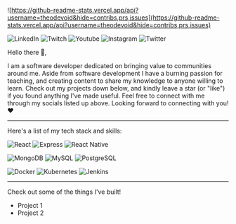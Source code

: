 
![https://github-readme-stats.vercel.app/api?username=theodevoid&hide=contribs,prs,issues](https://github-readme-stats.vercel.app/api?username=theodevoid&hide=contribs,prs,issues)

![LinkedIn](https://cdn2.iconfinder.com/data/icons/social-media-2285/512/1_Linkedin_unofficial_colored_svg-48.png)
![Twitch](https://cdn0.iconfinder.com/data/icons/social-network-7/50/16-48.png)
![Youtube](https://cdn1.iconfinder.com/data/icons/logotypes/32/youtube-48.png)
![Instagram](https://cdn2.iconfinder.com/data/icons/social-media-applications/64/social_media_applications_3-instagram-48.png)
![Twitter](https://cdn2.iconfinder.com/data/icons/social-media-2285/512/1_Twitter3_colored_svg-48.png)

Hello there 👋,

I am a software developer dedicated on bringing value to communities around me. Aside from software development I have a burning passion for teaching, and creating content to share my knowledge to anyone willing to learn. Check out my projects down below, and kindly leave a star (or "like") if you found anything I've made useful. Feel free to connect with me through my socials listed up above. Looking forward to connecting with you! ❤️

---

Here's a list of my tech stack and skills:


![React](https://img.shields.io/badge/-React-blue?style=for-the-badge)
![Express](https://img.shields.io/badge/-Express-green?style=for-the-badge)
![React Native](https://img.shields.io/badge/-react_native-blue?style=for-the-badge)

![MongoDB](https://img.shields.io/badge/-Mongodb-brightgreen?style=for-the-badge)
![MySQL](https://img.shields.io/badge/-mysql-white?style=for-the-badge)
![PostgreSQL](https://img.shields.io/badge/-postgresql-lightblue?style=for-the-badge)

![Docker](https://img.shields.io/badge/-docker-blue?style=for-the-badge)
![Kubernetes](https://img.shields.io/badge/-kubernetes-blue?style=for-the-badge)
![Jenkins](https://img.shields.io/badge/-jenkins-orange?style=for-the-badge)

---

Check out some of the things I've built!

- Project 1
- Project 2
